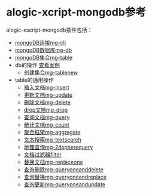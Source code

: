 alogic-xcript-mongodb参考
=======================

alogic-xscript-mongodb插件包括：

- [mongoDB连接mg-cli](plugins/mg-cli.md)
- [mongoDB数据库mg-db](plugins/mg-db.md)
- [mongoDB集合mg-table](plugins/mg-table.md)
- db的操作 [查看案例](plugins/case.string.md)
	- [创建集合mg-tablenew](plugins/mg-tablenew.md)
- table的通用操作
	- [插入文档mg-insert](plugins/mg-insert.md)
	- [更新文档mg-update](plugins/mg-update.md)
	- [删除文档mg-delete](plugins/mg-delete.md)
	- [drop文档mg-drop](plugins/mg-drop.md)	
	- [查询文档mg-query](plugins/mg-query.md)
	- [统计文档mg-count](plugins/mg-count.md)
	- [聚合框架mg-aggregate](plugins/mg-aggregate.md)
	- [文本搜索mg-textsearch](plugins/mg-textsearch.md)
	- [地理查询mg-2dspherequery](plugins/mg-2dspherequery.md)
	- [文档过滤器filter](plugins/filter.md)
	- [替换文档mg-replaceone](plugins/mg-replaceone.md)
	- [查询删除mg-queryoneanddelete](plugins/mg-queryoneanddelete.md)
	- [查询替换mg-queryoneandreplace](plugins/mg-queryoneandreplace.md)
	- [查询更新mg-queryoneandupdate](plugins/mg-queryoneandupdate.md)
